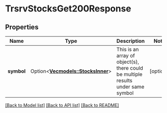 # TrsrvStocksGet200Response

## Properties

Name | Type | Description | Notes
------------ | ------------- | ------------- | -------------
**symbol** | Option<[**Vec<models::StocksInner>**](stocks_inner.md)> | This is an array of object(s), there could be multiple results under same symbol  | [optional]

[[Back to Model list]](../README.md#documentation-for-models) [[Back to API list]](../README.md#documentation-for-api-endpoints) [[Back to README]](../README.md)


